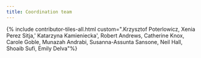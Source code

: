 ```yaml
---
title: Coordination team
---
```


{% include contributor-tiles-all.html custom=".Krzysztof Poterlowicz, Xenia Perez Sitja,' Katarzyna Kamieniecka', Robert Andrews, Catherine Knox, Carole Goble, Munazah Andrabi, Susanna-Assunta Sansone, Neil Hall, Shoaib Sufi, Emily Delva"%}
